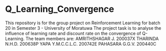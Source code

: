 # Q_Learning_Convergence
This repository is for the group project on Reinforcement Learning for batch 20 in Semester 3 - University of Moratuwa
The project task is to analyse the influence of learning rate and discount rate on the convergence of Q-Learning.
The team members are:
  AMRITHSHAGAR J.	200037X
  THARINDA N.H.D.	200638P
  YAPA Y.M.C.C.L.C.	200742E
  PAHASARA G.G.V.	200440C

